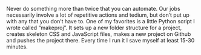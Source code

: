 

Never do something more than twice that you can automate. Our jobs necessarily involve a lot of repetitive
actions and tedium, but don’t put up with any that you don’t have to. One of my favorites is a
little Python script I wrote called “makeproj”. It sets up a new folder structure for a project,
creates skeleton CSS and JavaScript files, makes a new project on Github and pushes the project there. Every
time I run it I save myself at least 15-30 minutes.